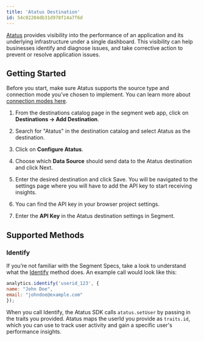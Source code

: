```yaml
---
title: 'Atatus Destination'
id: 54c02204db31d978f14a7f6d
---
```


[Atatus](https://www.atatus.com/) provides visibility into the performance of an application and its underlying infrastructure under a single dashboard. This visibility can help businesses identify and diagnose issues, and take corrective action to prevent or resolve application issues.

## Getting Started
Before you start, make sure Atatus supports the source type and connection mode you’ve chosen to implement. You can learn more about [connection modes here](/docs/connections/destinations/#connection-modes).

1. From the destinations catalog page in the segment web app, click on **Destinations -> Add Destination**.
2. Search for "Atatus" in the destination catalog and select Atatus as the destination.
3. Click on **Configure Atatus**.
4. Choose which **Data Source** should send data to the Atatus destination and click Next.

5. Enter the desired destination and click Save. You will be navigated to the settings page where you will have to add the API key to start receiving insights.
6. You can find the API key in your browser project settings.
7. Enter the **API Key** in the Atatus destination settings in Segment.

## Supported Methods

### Identify

If you’re not familiar with the Segment Specs, take a look to understand what the [Identify](/docs/connections/spec/identify/) method does. An example call would look like this:

```javascript
analytics.identify('userid_123', {
name: "John Doe",
email: "johndoe@example.com"
});
```

When you call Identify, the Atatus SDK calls `atatus.setUser` by passing in the traits you provided. Atatus maps the userId you provide as `traits.id`, which you can use to track user activity and gain a specific user's performance insights.

